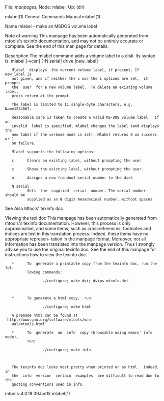 File: *manpages*,  Node: mlabel,  Up: (dir)

mlabel(1)                   General Commands Manual                  mlabel(1)



Name
       mlabel - make an MSDOS volume label



Note of warning
       This  manpage  has  been  automatically generated from mtools's texinfo
       documentation, and may not be entirely accurate or complete.   See  the
       end of this man page for details.

Description
       The mlabel command adds a volume label to a disk. Its syntax is:
       mlabel [-vcsn] [-N serial] drive:[new_label]


       Mlabel  displays  the current volume label, if present. If new_label is
       not given, and if neither the c nor the s options are set,  it  prompts
       the  user  for a new volume label.  To delete an existing volume label,
       press return at the prompt.

       The label is limited to 11 single-byte characters, e.g. Name1234567.

       Reasonable care is taken to create a valid MS-DOS volume label.  If  an
       invalid  label is specified, mlabel changes the label (and displays the
       new label if the verbose mode is set). Mlabel returns 0 on success or 1
       on failure.

       Mlabel supports the following options:

       c      Clears an existing label, without prompting the user

       s      Shows the existing label, without prompting the user.

       n      Assigns a new (random) serial number to the disk

       N serial
              Sets  the  supplied  serial  number. The serial number should be
              supplied as an 8 digit hexadecimal number, without spaces

See Also
       Mtools' texinfo doc

Viewing the texi doc
       This manpage has been automatically  generated  from  mtools's  texinfo
       documentation.  However,  this  process is only approximative, and some
       items, such as crossreferences, footnotes and indices are lost in  this
       translation process.  Indeed, these items have no appropriate represen-
       tation in the manpage format.  Moreover, not all information  has  been
       translated into the manpage version.  Thus I strongly advise you to use
       the original texinfo doc.  See the end of this manpage for instructions
       how to view the texinfo doc.

       *      To  generate a printable copy from the texinfo doc, run the fol-
              lowing commands:

                     ./configure; make dvi; dvips mtools.dvi



       *      To generate a html copy,  run:

                     ./configure; make html

       A premade html can be found at `http://www.gnu.org/software/mtools/man-
       ual/mtools.html'

       *      To  generate  an  info  copy (browsable using emacs' info mode),
              run:

                     ./configure; make info



       The texinfo doc looks most pretty when printed or as html.  Indeed,  in
       the  info  version  certain  examples  are difficult to read due to the
       quoting conventions used in info.

mtools-4.0.18                       09Jan13                          mlabel(1)
